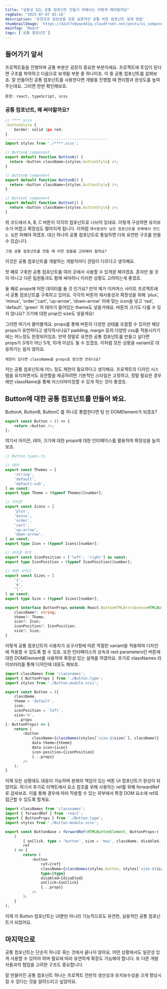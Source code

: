 ```yaml
---
title: "실용성 있는 공통 컴포넌트 만들기 위해서는 어떻게 해야할까요"
regDate: "2025-07-07 02:16"
description: '유연성과 일관성을 갖춘 실용적인 공통 버튼 컴포넌트 설계 방법'
thumbnailImage: 'https://d2ut7x8yqv441q.cloudfront.net/posts/ui_component.png'
mainTag: 'React'
tags: ['공통 컴포넌트']
---
```


## 들어가기 앞서
프로젝트들을 진행하며 공통 부분은 굉장히 중요한 부분이에요. 프로젝트에 투입이 된다면 구조를 파악하고 다음으로 보게될 부분 중 하나이죠. 이 중 공통 컴포넌트를 살펴보죠. 
잘 만들어진 공통 컴포넌트를 사용한다면 개발을 진행할 때 편리함과 완성도를 높여주는데요. 그러면 한번 확인해보죠.

```caution
환경: react, typeScript, scss
```


### 공통 컴포넌트, 왜 써야할까요?

```ts
// ****.scss
.buttonStyle {
    border: solid 1px red;
}
----------------------------------------------
import styles from './****.scss';

// ButtonA component
export default function ButtonA() {
  return <button className={styles.buttonStyle} />;
}

// ButtonB component
export default function ButtonB() {
  return <button className={styles.buttonStyle} />;
}

// ButtonC component
export default function ButtonC() {
  return <button className={styles.buttonStyle} />;
}
```

위 코드에서 A, B, C 버튼이 각각의 컴포넌트로 나뉘어 있네요. 이렇게 구성하면 유지보수가 어렵고 확장성도 떨어지게 됩니다. 이처럼 `재사용성이 낮은 컴포넌트를 반복해서 만드는 일`은 피해야 하겠죠. 대신 하나의 공통 컴포넌트로 통일하면 더욱 유연한 구조를 만들 수 있습니다.

```list
그럼 공통 컴포넌트를 만들 때 어떤 점들을 고려해야 할까요?
```

이것은 공통 컴포넌트를 개발하는 개발자마다 관점이 다르다고 생각해요. 

첫 째로 구축한 공통 컴포넌트를 여러 곳에서 사용할 수 있게끔 해야겠죠. 혼자만 쓸 것이 아니고 다른 팀원들과도 함께 써야하니 이러한 상황도 고려하는게 좋겠죠.

둘 째로 props에 어떤 데이터를 둘 것 인가요?
만약 제가 이커머스 사이트 프로젝트에서 공통 컴포넌트를 구축하고 있어요. 각각의 버튼의 재사용성과 확장성을 위해 'plus', 'minus', 'order','cart', 'up-arrow', 'down-arrow' 이에 맞는 icon을 넣고 'red', 'default', 'green' 의 테마가 들어있는 theme도 넣을거에요. 버튼의 크기도 다를 수 있지 않나요? 크기에 대한 prop인 size도 넣을게요!

그러면 여기서 물어볼게요. props를 통해 버튼의 다양한 상태를 조절할 수 있지만 해당 props가 유연하다고 생각하시나요? padding, margin 등의 다양한 css를 적용시키기에는 어느정도 한정되어있죠. 만약 정말로 유연한 공통 컴포넌트를 만들고 싶다면 props가 3개가 아닌 5개, 10개 이상도 될 수 있겠죠. 이처럼 모든 상황을 variant로 대응하기는 쉽지 않아요.

```list
제한이 있다면 className을 props로 받으면 안되나요?
```

저는 공통 컴포넌트에 어느 정도 제한이 필요하다고 생각해요.
프로젝트의 디자인 시스템을 유지하면서도 유연함을 제공하려면 기본적인 스타일은 고정하고, 정말 필요한 경우에만 className을 통해 커스터마이징할 수 있게 하는 것이 좋겠죠.

## Button에 대한 공통 컴포넌트를 만들어 봐요.
ButtonA, ButtonB, ButtonC 를 하나로 통합한다면 텅 빈 DOMElement가 되겠죠?

```ts
export const Button = () => {
    return <button />;
};
```

여기서 아이콘, 테마, 크기에 대한 props에 대한 인터페이스를 활용하여 확장성을 높여보죠.

```ts
// Button.types.ts

// 테마
export const Themes = [
    'string',
    'default',
    'default-sub',
] as const;
export type Theme = (typeof Themes)[number];

// 아이콘
export const Icons = [
    'plus',
    'minus',
    'order',
    'cart',
    'up-arrow',
    'down-arrow',
] as const;
export type Icon = (typeof Icons)[number];

// 아이콘 위치
export const IconPosition = ['left', 'right'] as const;
export type IconPosition = (typeof IconPosition)[number];

// 버튼 사이즈
export const Sizes = [
    's',
    'm',
    'l',
] as const;
export type Size = (typeof Sizes)[number];

export interface ButtonProps extends React.ButtonHTMLAttributes<HTMLButtonElement> {
    className?: string;
    theme?: Theme;
    icon?: Icon;
    iconPosition?: IconPosition;
    size?: Size;
}
```

이렇게 공통 컴포넌트의 사용자가 요구사항에 따른 적절한 variant을 적용하여 디자인에 적용할 수 있도록 할 수 있죠. 또한 인터페이스의 상속과 rest parameters인 버튼에 대한 DOMElement를 사용하여 확장성 있는 설계를 하였어요. 추가로 classNames 라이브러리를 통해 디자인에 대응도 해보죠.

```ts
import classNames from 'classnames';
import { ButtonProps } from './Button.type';
import styles from './Button.module.scss';

export const Button = ({ 
    className, 
    theme = 'default', 
    icon, 
    iconPosition = `left`, 
    size='m', 
    ...props
}: ButtonProps) => {
    return (
        <button
            className={classNames(styles[`size-${size}`], className)}
            data-theme={theme}
            data-icon={icon}
            icon-position={iconPosition}
            {...props}
        />
    );
}
```

이제 모든 상황에도 대응이 가능하며 본래의 책임이 있는 버튼 UI 컴포넌트가 완성이 되었어요. 여기서 추가로 리액트에서 요소 참조를 위해 사용하는 ref를 위해 forwardRef로 감싸보죠. 이를 통해 경우에 따라 작용할 수 있는 외부에서 특정 DOM 요소에 ref로 접근할 수 있도록 할게요.

```ts
import classNames from 'classnames';
import { forwardRef } from 'react';
import { ButtonProps } from './Button.type';
import styles from './Button.module.scss';

export const ButtonBase = forwardRef<HTMLButtonElement, ButtonProps>(
	(
		{ onClick, type = 'button', size = 'max', className, disabled, ...props },
		ref
	) => {
		return (
			<button
				ref={ref}
				className={classNames(styles.button, styles[`size-${size}`], className)}
				type={type}
				disabled={disabled}
				onClick={onClick}
				{...props}
			/>
		);
	}
);
```

이제 이 Button 컴포넌트는 UI뿐만 아니라 기능적으로도 유연한, 실용적인 공통 컴포넌트가 되었어요.

## 마지막으로
공통 컴포넌트는 단순히 하나로 묶는 것에서 끝나지 않아요. 어떤 상황에서도 일관성 있게 사용할 수 있어야 하며 필요에 따라 유연하게 확장도 가능해야 합니다. 또 다른 개발자들과의 협업을 고려한 구조도 중요합니다.

잘 만들어진 공통 컴포넌트 하나는 프로젝트 전반의 생산성과 유지보수성을 크게 향상시킬 수 있다는 것을 알려드리고 싶었어요.